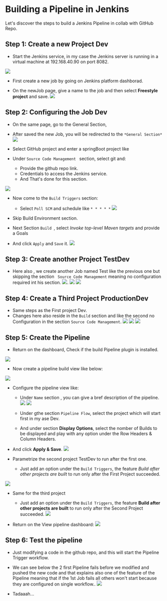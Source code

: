 # Building a Pipeline in Jenkins
Let's discover the steps to build a Jenkins Pipeline in collab with GitHub Repo.

## Step 1: Create a new Project Dev

- Start the Jenkins service, in my case the Jenkins server is running in a virtual machine at 192.168.40.90 on port 8082.

![](https://github.com/Tcarters/jenkinsEssentialForDev/blob/master/Screenshots/pipline/b1-dash.png)

- First create a new job by going on Jenkins platform dashborad.

- On the newJob page, give a name to the job and then select **Freestyle project** and save.
![](https://github.com/Tcarters/jenkinsEssentialForDev/blob/master/Screenshots/pipline/b1-job.png)


## Step 2:  Configuring the Job Dev 

- On the same page, go to the General Section,

- After saved the new Job, you will be redirected to the  `*General Section*` 
![](https://github.com/Tcarters/jenkinsEssentialForDev/blob/master/Screenshots/pipline/b2-gen.png)

- Select GitHub project and enter a springBoot project like [](https://github.com/Tcarters/HelloSpringJenkins)

- Under `Source Code Management ` section, select git and:
  * Provide the github repo link.
  * Credentials to access the Jenkins service.
  * And That's done for this section.

![](https://github.com/Tcarters/jenkinsEssentialForDev/blob/master/Screenshots/pipline/b3-scm.png)

- Now come to the `Build Triggers` section:
  * Select ``Poll SCM`` and schedule like `* * * * *`
![](https://github.com/Tcarters/jenkinsEssentialForDev/blob/master/Screenshots/pipline/b4.png)

- Skip Build Environment section.

- Next Section `Build `, select *Invoke top-level Maven targets* and provide a Goals

- And click `Apply` and `Save` it.
![](https://github.com/Tcarters/jenkinsEssentialForDev/blob/master/Screenshots/pipline/b5.png)

## Step 3: Create another Project TestDev 

- Here also , we create another Job named Test like the previous one but skipping the section ` Source Code Management` meaning no configuration required int his section.
![](https://github.com/Tcarters/jenkinsEssentialForDev/blob/master/Screenshots/pipline/b3.1.png).
![](https://github.com/Tcarters/jenkinsEssentialForDev/blob/master/Screenshots/pipline/b3.2.png)
![](https://github.com/Tcarters/jenkinsEssentialForDev/blob/master/Screenshots/pipline/b3.3.png)

## Step 4: Create a Third Project ProductionDev

- Same steps as the First project Dev.
- Changes here also reside in the `Build` section and like the second no Configuration in the section `Source Code Management`.
![](https://github.com/Tcarters/jenkinsEssentialForDev/blob/master/Screenshots/pipline/b4.1.png)
![](https://github.com/Tcarters/jenkinsEssentialForDev/blob/master/Screenshots/pipline/b4.2.png)
![](https://github.com/Tcarters/jenkinsEssentialForDev/blob/master/Screenshots/pipline/b4-3.png)

## Step 5: Create the Pipeline

- Return on the dashboard, Check if the build Pipeline plugin is installed.

![](https://github.com/Tcarters/jenkinsEssentialForDev/blob/master/Screenshots/pipline/b5-1-plugin.png)

- Now create a pipeline build view like below:

![](https://github.com/Tcarters/jenkinsEssentialForDev/blob/master/Screenshots/pipline/b5-2pipeline.png)

- Configure the pipeline view like:
  * Under `Name` section , you can give a bref description of the pipeline.
  ![](https://github.com/Tcarters/jenkinsEssentialForDev/blob/master/Screenshots/pipline/b5-3conf.png)
  ![](https://github.com/Tcarters/jenkinsEssentialForDev/blob/master/Screenshots/pipline/b5-4conf.png)

  * Under gthe section `Pipeline Flow`, select the project which will start first in my ase Dev.
  * And under section **Display Options**, select the nomber of Builds to be displayed and play with any option under the Row Headers & Column Headers.

- And click **Apply & Save**.
![](https://github.com/Tcarters/jenkinsEssentialForDev/blob/master/Screenshots/pipline/b5-5conf.png)

- Parametrize the second project TestDev to run after the first one.
  * Just add an option under  the `Build Triggers`, the feature *Build after other projects are built* to run only after the First Project succeeded.
  
![](https://github.com/Tcarters/jenkinsEssentialForDev/blob/master/Screenshots/pipline/b5-6conf.png)

- Same for the third project
  * Just add an option under  the `Build Triggers`, the feature **Build after other projects are built** to run only after the Second Project succeeded.
![](https://github.com/Tcarters/jenkinsEssentialForDev/blob/master/Screenshots/pipline/b5-7conf.png)

- Return on the View pipeline dashboard:
![](https://github.com/Tcarters/jenkinsEssentialForDev/blob/master/Screenshots/pipline/b5-8pipeline.png)

## Step 6: Test the pipeline
- Just modifying a code in the github repo, and this will start the Pipeline Trigger workflow.
- We can see below the 2 first Pipeline fails before we modified and pushed the new code and that explains also one of the feature of the Pipeline meaning that if the 1st Job fails all others won't start because they are configured on single workflow..
![](https://github.com/Tcarters/jenkinsEssentialForDev/blob/master/Screenshots/pipline/b-resPip.png)


- Tadaaah...